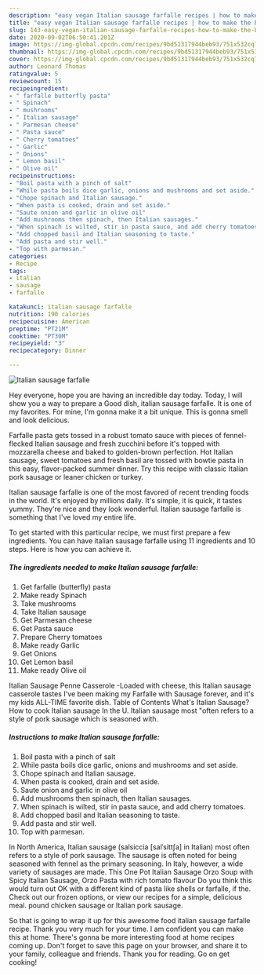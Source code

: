 ```yaml
---
description: "easy vegan Italian sausage farfalle recipes | how to make the best Italian sausage farfalle"
title: "easy vegan Italian sausage farfalle recipes | how to make the best Italian sausage farfalle"
slug: 143-easy-vegan-italian-sausage-farfalle-recipes-how-to-make-the-best-italian-sausage-farfalle
date: 2020-09-02T06:50:41.201Z
image: https://img-global.cpcdn.com/recipes/9bd51317944beb93/751x532cq70/italian-sausage-farfalle-recipe-main-photo.jpg
thumbnail: https://img-global.cpcdn.com/recipes/9bd51317944beb93/751x532cq70/italian-sausage-farfalle-recipe-main-photo.jpg
cover: https://img-global.cpcdn.com/recipes/9bd51317944beb93/751x532cq70/italian-sausage-farfalle-recipe-main-photo.jpg
author: Leonard Thomas
ratingvalue: 5
reviewcount: 15
recipeingredient:
- " farfalle butterfly pasta"
- " Spinach"
- " mushrooms"
- " Italian sausage"
- " Parmesan cheese"
- " Pasta sauce"
- " Cherry tomatoes"
- " Garlic"
- " Onions"
- " Lemon basil"
- " Olive oil"
recipeinstructions:
- "Boil pasta with a pinch of salt"
- "While pasta boils dice garlic, onions and mushrooms and set aside."
- "Chope spinach and Italian sausage."
- "When pasta is cooked, drain and set aside."
- "Saute onion and garlic in olive oil"
- "Add mushrooms then spinach, then Italian sausages."
- "When spinach is wilted, stir in pasta sauce, and add cherry tomatoes."
- "Add chopped basil and Italian seasoning to taste."
- "Add pasta and stir well."
- "Top with parmesan."
categories:
- Recipe
tags:
- italian
- sausage
- farfalle

katakunci: italian sausage farfalle 
nutrition: 190 calories
recipecuisine: American
preptime: "PT21M"
cooktime: "PT30M"
recipeyield: "3"
recipecategory: Dinner

---
```



![Italian sausage farfalle](https://img-global.cpcdn.com/recipes/9bd51317944beb93/751x532cq70/italian-sausage-farfalle-recipe-main-photo.jpg)

Hey everyone, hope you are having an incredible day today. Today, I will show you a way to prepare a Good dish, italian sausage farfalle. It is one of my favorites. For mine, I'm gonna make it a bit unique. This is gonna smell and look delicious.

Farfalle pasta gets tossed in a robust tomato sauce with pieces of fennel-flecked Italian sausage and fresh zucchini before it&#39;s topped with mozzarella cheese and baked to golden-brown perfection. Hot Italian sausage, sweet tomatoes and fresh basil are tossed with bowtie pasta in this easy, flavor-packed summer dinner. Try this recipe with classic Italian pork sausage or leaner chicken or turkey.

Italian sausage farfalle is one of the most favored of recent trending foods in the world. It's enjoyed by millions daily. It's simple, it is quick, it tastes yummy. They're nice and they look wonderful. Italian sausage farfalle is something that I've loved my entire life.


To get started with this particular recipe, we must first prepare a few ingredients. You can have italian sausage farfalle using 11 ingredients and 10 steps. Here is how you can achieve it.

<!--inarticleads1-->

##### The ingredients needed to make Italian sausage farfalle:

1. Get  farfalle (butterfly) pasta
1. Make ready  Spinach
1. Take  mushrooms
1. Take  Italian sausage
1. Get  Parmesan cheese
1. Get  Pasta sauce
1. Prepare  Cherry tomatoes
1. Make ready  Garlic
1. Get  Onions
1. Get  Lemon basil
1. Make ready  Olive oil


Italian Sausage Penne Casserole -Loaded with cheese, this Italian sausage casserole tastes I&#39;ve been making my Farfalle with Sausage forever, and it&#39;s my kids ALL-TIME favorite dish. Table of Contents What&#39;s Italian Sausage? How to cook Italian sausage In the U. Italian sausage most &#34;often refers to a style of pork sausage which is seasoned with. 

<!--inarticleads2-->

##### Instructions to make Italian sausage farfalle:

1. Boil pasta with a pinch of salt
1. While pasta boils dice garlic, onions and mushrooms and set aside.
1. Chope spinach and Italian sausage.
1. When pasta is cooked, drain and set aside.
1. Saute onion and garlic in olive oil
1. Add mushrooms then spinach, then Italian sausages.
1. When spinach is wilted, stir in pasta sauce, and add cherry tomatoes.
1. Add chopped basil and Italian seasoning to taste.
1. Add pasta and stir well.
1. Top with parmesan.


In North America, Italian sausage (salsiccia [salˈsittʃa] in Italian) most often refers to a style of pork sausage. The sausage is often noted for being seasoned with fennel as the primary seasoning. In Italy, however, a wide variety of sausages are made. This One Pot Italian Sausage Orzo Soup with Spicy Italian Sausage, Orzo Pasta with rich tomato flavour Do you think this would turn out OK with a different kind of pasta like shells or farfalle, if the. Check out our frozen options, or view our recipes for a simple, delicious meal. pound chicken sausage or Italian pork sausage. 

So that is going to wrap it up for this awesome food italian sausage farfalle recipe. Thank you very much for your time. I am confident you can make this at home. There's gonna be more interesting food at home recipes coming up. Don't forget to save this page on your browser, and share it to your family, colleague and friends. Thank you for reading. Go on get cooking!
